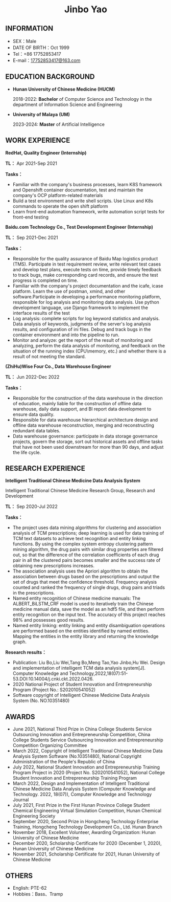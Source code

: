  <center>
     <h1>Jinbo Yao</h1>
 </center>


## INFORMATION

* SEX：Male&emsp;&emsp;&emsp;&emsp;&emsp;&emsp;&emsp;&emsp;&emsp;&emsp;&emsp;&emsp;
* DATE OF BIRTH：Oct 1999
* Tel：+86 17752853417
* E-mail：17752853417@163.com


## EDUCATION BACKGROUND

* **Hunan University of Chinese Medicine (HUCM)**

  2018-2022: **Bachelor** of Computer Science and Technology in the department of Information Science and Engineering

* **University of Malaya** **(UM)**

  2023-2024: **Master** of Artificial Intelligence

## WORK EXPERIENCE

**RedHat, Quality Engineer (Internship)**

**TL：** Apr 2021-Sep 2021

**Tasks：**

- Familiar with the company's business processes, learn K8S framework and Openshift container documentation, test and maintain the company's OCP platform-related materials
- Build a test environment and write shell scripts. Use Linux and K8s commands to operate the open shift platform
- Learn front-end automation framework, write automation script tests for front-end testing



**Baidu.com Technology Co., Test Development Engineer (Internship)**

**TL：** Sep 2021-Dec 2021

**Tasks：**

- Responsible for the quality assurance of Baidu Map logistics product (TMS). Participate in test requirement review, write relevant test cases and develop test plans, execute tests on time, provide timely feedback to track bugs, make corresponding card records, and ensure the test progress is completed on time.
- Familiar with the company's project documentation and the icafe, icase platform. Learn the use of postman, xmind, and other software.Participate in developing a performance monitoring platform, responsible for log analysis and monitoring data analysis. Use python development language, use Django framework to implement the interface results of the test
- Log analysis: complete scripts for log keyword statistics and analysis. Data analysis of keywords, judgments of the server's log analysis results, and configuration of ini files. Debug and track bugs in the container environment and into the pipeline to run.
- Monitor and analyze: get the report of the result of monitoring and analyzing, perform the data analysis of monitoring, and feedback on the situation of the running index (CPU\memory, etc.) and whether there is a result of not meeting the standard.



**(ZhiHu)Wise Four Co., Data Warehouse Engineer**

**TL：** Jun 2022-Dec 2022

**Tasks：**

- Responsible for the construction of the data warehouse in the direction of education, mainly liable for the construction of offline data warehouse, daily data support, and BI report data development to ensure data quality.
- Responsible for data warehouse hierarchical architecture design and offline data warehouse reconstruction, merging and reconstructing redundant data tables.
- Data warehouse governance: participate in data storage governance projects, govern the storage, sort out historical assets and offline tasks that have not been used downstream for more than 90 days, and adjust the life cycle.

## RESEARCH EXPERIENCE

**Intelligent Traditional Chinese Medicine Data Analysis System**

Intelligent Traditional Chinese Medicine Research Group, Research and Development

**TL：** Sep 2020-Jul 2022

**Tasks：**

- The project uses data mining algorithms for clustering and association analysis of TCM prescriptions; deep learning is used for data training of TCM text datasets to achieve text recognition and entity linking functions. By using the complex system entropy clustering pattern mining algorithm, the drug pairs with similar drug properties are filtered out, so that the difference of the correlation coefficients of each drug pair in all the clustered pairs becomes smaller and the success rate of obtaining new prescriptions increases.
- The association analysis uses the Apriori algorithm to obtain the association between drugs based on the prescriptions and output the set of drugs that meet the confidence threshold. Frequency analysis counted and ranked the frequency of single drugs, drug pairs and triads in the prescriptions.
- Named entity recognition of Chinese medicine manuals: The ALBERT_BiLSTM_CRF model is used to iteratively train the Chinese medicine manual data, save the model as an hdf5 file, and then perform entity recognition on the input text. The accuracy of this project reaches 98% and possesses good results.
- Named entity linking: entity linking and entity disambiguation operations are performed based on the entities identified by named entities. Mapping the entities in the entity library and returning the knowledge graph.

**Research results：**

- Publication: Liu Bo,Liu Wei,Tang Bo,Meng Tao,Yao Jinbo,Hu Wei. Design and implementation of intelligent TCM data analysis system[J]. Computer Knowledge and Technology,2022,18(07):51-53.DOI:10.14004/j.cnki.ckt.2022.0426.
- 2020 National Project of Student Innovation and Entrepreneurship Program (Project No.: S202010541052)
- Software copyright of Intelligent Chinese Medicine Data Analysis System (No. NO.10351480)

## AWARDS

* June 2021, National Third Prize in China College Students Service Outsourcing Innovation and Entrepreneurship Competition, China College Students Service Outsourcing Innovation and Entrepreneurship Competition Organizing Committee
* March 2022, Copyright of Intelligent Traditional Chinese Medicine Data Analysis System Software (No.10351480), National Copyright Administration of the People's Republic of China
* July 2022, National Student Innovation and Entrepreneurship Training Program Project in 2020 (Project No. S202010541052), National College Student Innovation and Entrepreneurship Training Program
* March 2022, Design and Implementation of Intelligent Traditional Chinese Medicine Data Analysis System (Computer Knowledge and Technology. 2022, 18(07)), Computer Knowledge and Technology Journal
* July 2021, First Prize in the First Hunan Province College Student Chemical Engineering Virtual Simulation Competition, Hunan Chemical Engineering Society
* September 2020, Second Prize in Hongcheng Technology Enterprise Training, Hongcheng Technology Development Co., Ltd. Hunan Branch
* November 2018, Excellent Volunteer, Awarding Organization: Hunan University of Chinese Medicine
* December 2020, Scholarship Certificate for 2020 (December 1, 2020), Hunan University of Chinese Medicine
* November 2021, Scholarship Certificate for 2021, Hunan University of Chinese Medicine

## OTHERS

* English:  PTE-62
* Hobbies：Bass、Tramp